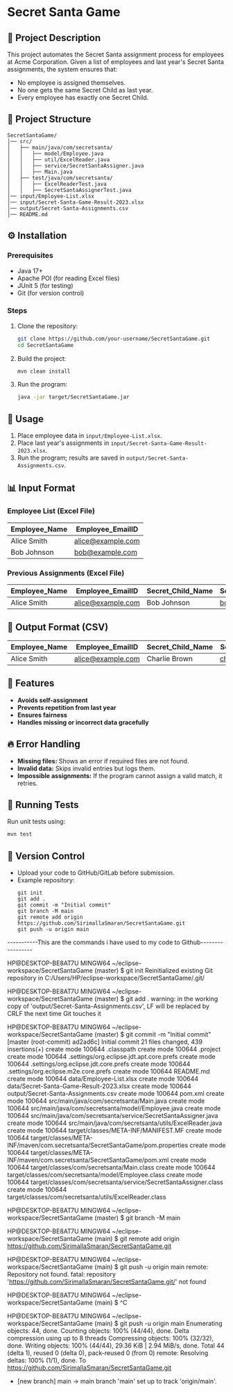 # Secret Santa Game

## 📌 Project Description
This project automates the Secret Santa assignment process for employees at Acme Corporation. Given a list of employees and last year's Secret Santa assignments, the system ensures that:
- No employee is assigned themselves.
- No one gets the same Secret Child as last year.
- Every employee has exactly one Secret Child.

## 📂 Project Structure
```
SecretSantaGame/
│── src/
│   ├── main/java/com/secretsanta/
│   │   ├── model/Employee.java
│   │   ├── util/ExcelReader.java
│   │   ├── service/SecretSantaAssigner.java
│   │   ├── Main.java
│   ├── test/java/com/secretsanta/
│   │   ├── ExcelReaderTest.java
│   │   ├── SecretSantaAssignerTest.java
│── input/Employee-List.xlsx
│── input/Secret-Santa-Game-Result-2023.xlsx
│── output/Secret-Santa-Assignments.csv
│── README.md
```

## ⚙️ Installation
### Prerequisites
- Java 17+
- Apache POI (for reading Excel files)
- JUnit 5 (for testing)
- Git (for version control)

### Steps
1. Clone the repository:
   ```sh
   git clone https://github.com/your-username/SecretSantaGame.git
   cd SecretSantaGame
   ```
2. Build the project:
   ```sh
   mvn clean install
   ```
3. Run the program:
   ```sh
   java -jar target/SecretSantaGame.jar
   ```

## 📝 Usage
1. Place employee data in `input/Employee-List.xlsx`.
2. Place last year's assignments in `input/Secret-Santa-Game-Result-2023.xlsx`.
3. Run the program; results are saved in `output/Secret-Santa-Assignments.csv`.

## 📊 Input Format
### **Employee List (Excel File)**
| Employee_Name | Employee_EmailID |
|--------------|-----------------|
| Alice Smith  | alice@example.com |
| Bob Johnson  | bob@example.com |

### **Previous Assignments (Excel File)**
| Employee_Name | Employee_EmailID | Secret_Child_Name | Secret_Child_EmailID |
|--------------|-----------------|------------------|---------------------|
| Alice Smith  | alice@example.com | Bob Johnson | bob@example.com |

## 📌 Output Format (CSV)
| Employee_Name | Employee_EmailID | Secret_Child_Name | Secret_Child_EmailID |
|--------------|-----------------|------------------|---------------------|
| Alice Smith  | alice@example.com | Charlie Brown | charlie@example.com |

## 🚀 Features
- **Avoids self-assignment**
- **Prevents repetition from last year**
- **Ensures fairness**
- **Handles missing or incorrect data gracefully**

## 🔥 Error Handling
- **Missing files:** Shows an error if required files are not found.
- **Invalid data:** Skips invalid entries but logs them.
- **Impossible assignments:** If the program cannot assign a valid match, it retries.

## 📌 Running Tests
Run unit tests using:
```sh
mvn test
```

## 📌 Version Control
- Upload your code to GitHub/GitLab before submission.
- Example repository:
  ```
  git init
  git add .
  git commit -m "Initial commit"
  git branch -M main
  git remote add origin https://github.com/SirimallaSmaran/SecretSantaGame.git
  git push -u origin main
  ```
-----------This are the commands i have used to my code to Github-----------------

HP@DESKTOP-BE8AT7U MINGW64 ~/eclipse-workspace/SecretSantaGame (master)
$ git init
Reinitialized existing Git repository in C:/Users/HP/eclipse-workspace/SecretSantaGame/.git/

HP@DESKTOP-BE8AT7U MINGW64 ~/eclipse-workspace/SecretSantaGame (master)
$ git add .
warning: in the working copy of 'output/Secret-Santa-Assignments.csv', LF will be replaced by CRLF the next time Git touches it

HP@DESKTOP-BE8AT7U MINGW64 ~/eclipse-workspace/SecretSantaGame (master)
$ git commit -m "Initial commit"
[master (root-commit) ad2ad6c] Initial commit
 21 files changed, 439 insertions(+)
 create mode 100644 .classpath
 create mode 100644 .project
 create mode 100644 .settings/org.eclipse.jdt.apt.core.prefs
 create mode 100644 .settings/org.eclipse.jdt.core.prefs
 create mode 100644 .settings/org.eclipse.m2e.core.prefs
 create mode 100644 README.md
 create mode 100644 data/Employee-List.xlsx
 create mode 100644 data/Secret-Santa-Game-Result-2023.xlsx
 create mode 100644 output/Secret-Santa-Assignments.csv
 create mode 100644 pom.xml
 create mode 100644 src/main/java/com/secretsanta/Main.java
 create mode 100644 src/main/java/com/secretsanta/model/Employee.java
 create mode 100644 src/main/java/com/secretsanta/service/SecretSantaAssigner.java
 create mode 100644 src/main/java/com/secretsanta/utils/ExcelReader.java
 create mode 100644 target/classes/META-INF/MANIFEST.MF
 create mode 100644 target/classes/META-INF/maven/com.secretsanta/SecretSantaGame/pom.properties
 create mode 100644 target/classes/META-INF/maven/com.secretsanta/SecretSantaGame/pom.xml
 create mode 100644 target/classes/com/secretsanta/Main.class
 create mode 100644 target/classes/com/secretsanta/model/Employee.class
 create mode 100644 target/classes/com/secretsanta/service/SecretSantaAssigner.class
 create mode 100644 target/classes/com/secretsanta/utils/ExcelReader.class

HP@DESKTOP-BE8AT7U MINGW64 ~/eclipse-workspace/SecretSantaGame (master)
$ git branch -M main

HP@DESKTOP-BE8AT7U MINGW64 ~/eclipse-workspace/SecretSantaGame (main)
$ git remote add origin https://github.com/SirimallaSmaran/SecretSantaGame.git

HP@DESKTOP-BE8AT7U MINGW64 ~/eclipse-workspace/SecretSantaGame (main)
$ git push -u origin main
remote: Repository not found.
fatal: repository 'https://github.com/SirimallaSmaran/SecretSantaGame.git/' not found

HP@DESKTOP-BE8AT7U MINGW64 ~/eclipse-workspace/SecretSantaGame (main)
$ ^C

HP@DESKTOP-BE8AT7U MINGW64 ~/eclipse-workspace/SecretSantaGame (main)
$ git push -u origin main
Enumerating objects: 44, done.
Counting objects: 100% (44/44), done.
Delta compression using up to 8 threads
Compressing objects: 100% (32/32), done.
Writing objects: 100% (44/44), 29.36 KiB | 2.94 MiB/s, done.
Total 44 (delta 1), reused 0 (delta 0), pack-reused 0 (from 0)
remote: Resolving deltas: 100% (1/1), done.
To https://github.com/SirimallaSmaran/SecretSantaGame.git
 * [new branch]      main -> main
branch 'main' set up to track 'origin/main'.

